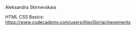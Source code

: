 

Aleksandra Skirnevskaia 

HTML CSS Basics: https://www.codecademy.com/users/AlexSkir/achievements
